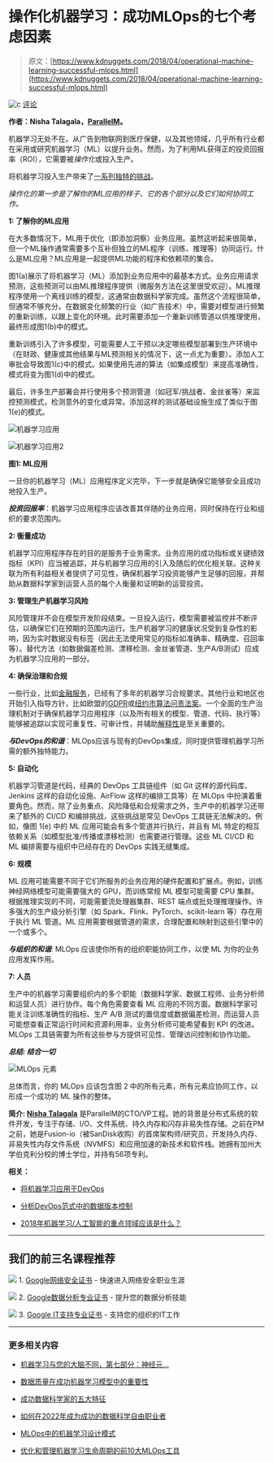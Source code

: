 # 操作化机器学习：成功MLOps的七个考虑因素

> 原文：[https://www.kdnuggets.com/2018/04/operational-machine-learning-successful-mlops.html](https://www.kdnuggets.com/2018/04/operational-machine-learning-successful-mlops.html)

![c](../Images/3d9c022da2d331bb56691a9617b91b90.png) [评论](#comments)

**作者：Nisha Talagala，[ParallelM](http://www.parallelm.com/)。**

机器学习无处不在。从广告到物联网到医疗保健，以及其他领域，几乎所有行业都在采用或研究机器学习（ML）以提升业务。然而，为了利用ML获得正的投资回报率（ROI），它需要被*操作化*或投入生产。

将机器学习投入生产带来了[一系列独特的挑战](http://www.parallelm.com/more-machine-learning-models-than-ever-but-are-they-making-it-into-production/)。

*操作化的第一步是了解你的ML应用的样子、它的各个部分以及它们如何协同工作。*

**1: 了解你的ML应用**

在大多数情况下，ML用于优化（即添加洞察）业务应用。虽然这听起来很简单，但一个ML操作通常需要多个互补但独立的ML程序（训练、推理等）协同运行。什么是ML应用？ML应用是一起提供ML功能的程序和依赖项的集合。

图1(a)展示了将机器学习（ML）添加到业务应用中的最基本方式。业务应用请求预测，这些预测可以由ML推理程序提供（微服务方法在这里很受欢迎）。ML推理程序使用一个离线训练的模型，这通常由数据科学家完成。虽然这个流程很简单，但通常不够充分。在数据变化频繁的行业（如广告技术）中，需要对模型进行频繁的重新训练，以跟上变化的环境。此时需要添加一个重新训练管道以供推理使用，最终形成图1(b)中的模式。

重新训练引入了许多模型，可能需要人工干预以决定哪些模型部署到生产环境中（在财政、健康或其他结果与ML预测相关的情况下，这一点尤为重要）。添加人工审批会导致图1(c)中的模式。如果使用先进的算法（如集成模型）来提高准确性，模式将变为图1(d)中的模式。

最后，许多生产部署会并行使用多个预测管道（如冠军/挑战者、金丝雀等）来监控预测模式，检测意外的变化或异常。添加这样的测试基础设施生成了类似于图1(e)的模式。

![机器学习应用](../Images/ff41052418e4c68a37d7bec58e6cec04.png)

![机器学习应用2](../Images/c09837c953a3bbfbc7f43f58f164cb66.png)

**图1: ML应用**

一旦你的机器学习（ML）应用程序定义完毕，下一步就是确保它能够安全且成功地投入生产。

***投资回报率***：机器学习应用程序应该改善其伴随的业务应用，同时保持在行业和组织的要求范围内。

**2: 衡量成功**

机器学习应用程序存在的目的是服务于业务需求。业务应用的成功指标或关键绩效指标（KPI）应当被追踪，并与机器学习应用的引入及随后的优化相关联。这种关联为所有利益相关者提供了可见性，确保机器学习投资能够产生足够的回报，并帮助从数据科学家到运营人员的每个人衡量和证明新的运营投资。

**3: 管理生产机器学习风险**

风险管理并不会在模型开发阶段结束。一旦投入运行，模型需要被监控并不断评估，以确保它们在预期的范围内运行。生产机器学习的健康状况受到复杂性的影响，因为实时数据没有标签（因此无法使用常见的指标如准确率、精确度、召回率等）。替代方法（如数据偏差检测、漂移检测、金丝雀管道、生产A/B测试）应成为机器学习应用的一部分。

**4: 确保治理和合规**

一些行业，比如[金融服务](https://www.federalreserve.gov/supervisionreg/srletters/sr1107a1.pdf)，已经有了多年的机器学习合规要求。其他行业和地区也开始引入指导方针，比如欧盟的[GDPR](http://www.reubenbinns.com/blog/how-to-comply-with-gdpr-article-22-automated-credit-decisions/)或[纽约市算法问责法案](https://www.bizjournals.com/newyork/news/2017/12/13/n-y-c-council-passes-landmark-bill-to-ensure.html)。一个全面的生产治理机制对于确保机器学习应用程序（以及所有相关的模型、管道、代码、执行等）能够被追踪以实现可重复性、可审计性，并辅助[解释性](https://www.cc.gatech.edu/~alanwags/DLAI2016/(Gunning)%20IJCAI-16%20DLAI%20WS.pdf)是至关重要的。

***与DevOps的和谐***：MLOps应该与现有的DevOps集成，同时提供管理机器学习所需的额外独特能力。

**5: 自动化**

机器学习管道是代码，经典的 DevOps 工具链组件（如 Git 这样的源代码库、Jenkins 这样的自动化设施、AirFlow 这样的编排工具等）在 MLOps 中扮演着重要角色。然而，除了业务重点、风险降低和合规需求之外，生产中的机器学习还带来了额外的 CI/CD 和编排挑战，这些挑战是常见 DevOps 工具链无法解决的。例如，像图 1(e) 中的 ML 应用可能会有多个管道并行执行，并且有 ML 特定的相互依赖关系（如模型批准/传播或漂移检测）也需要进行管理。这些 ML CI/CD 和 ML 编排需要与组织中已经存在的 DevOps 实践无缝集成。

**6: 规模**

ML 应用可能需要不同于它们所服务的业务应用的硬件配置和扩展点。例如，训练神经网络模型可能需要强大的 GPU，而训练常规 ML 模型可能需要 CPU 集群。根据推理实现的不同，可能需要流处理器集群、REST 端点或批处理推理操作。许多强大的生产级分析引擎（如 Spark、Flink、PyTorch、scikit-learn 等）存在用于执行 ML 管道。ML 应用需要根据管道的需求，合理配置和映射到这些引擎中的一个或多个。

***与组织的和谐***: MLOps 应该使你所有的组织职能协同工作，以使 ML 为你的业务应用发挥作用。

**7: 人员**

生产中的机器学习需要组织内的多个职能（数据科学家、数据工程师、业务分析师和运营人员）进行协作。每个角色需要查看 ML 应用的不同方面。数据科学家可能关注训练准确性的指标、生产 A/B 测试的置信度或数据偏差检测，而运营人员可能想查看正常运行时间和资源利用率，业务分析师可能希望看到 KPI 的改进。MLOps 工具链需要为所有这些参与方提供可见性、管理访问控制和协作功能。

***总结: 结合一切***

![MLOps 元素](../Images/94c55c1cb9c630c35eac9c47f886a0b5.png)

总体而言，你的 MLOps 应该包含图 2 中的所有元素，所有元素应协同工作，以形成一个成功的 ML 操作的整体。

**简介: [Nisha Talagala](https://www.linkedin.com/in/nisha-talagala-6a6b20/)** 是ParallelM的CTO/VP工程。她的背景是分布式系统的软件开发，专注于存储、I/O、文件系统、持久内存和闪存非易失性存储。之前在PM之前，她是Fusion-io（被SanDisk收购）的首席架构师/研究员，开发持久内存、非易失性内存文件系统（NVMFS）和应用加速的新技术和软件栈。她拥有加州大学伯克利分校的博士学位，并持有56项专利。

**相关：**

+   [将机器学习应用于DevOps](https://www.kdnuggets.com/2018/02/applying-machine-learning-devops.html)

+   [分析DevOps范式中的数据版本控制](https://www.kdnuggets.com/2017/08/data-version-control-analytics-devops-paradigm.html)

+   [2018年机器学习/人工智能的重点领域应该是什么？](https://www.kdnuggets.com/2018/04/focus-areas-ml-ai-2018.html)

* * *

## 我们的前三名课程推荐

![](../Images/0244c01ba9267c002ef39d4907e0b8fb.png) 1\. [Google网络安全证书](https://www.kdnuggets.com/google-cybersecurity) - 快速进入网络安全职业生涯

![](../Images/e225c49c3c91745821c8c0368bf04711.png) 2\. [Google数据分析专业证书](https://www.kdnuggets.com/google-data-analytics) - 提升您的数据分析技能

![](../Images/0244c01ba9267c002ef39d4907e0b8fb.png) 3\. [Google IT支持专业证书](https://www.kdnuggets.com/google-itsupport) - 支持您的组织的IT工作

* * *

### 更多相关内容

+   [机器学习与您的大脑不同，第七部分：神经元…](https://www.kdnuggets.com/2022/08/machine-learning-like-brain-part-seven-neurons-good.html)

+   [数据质量在成功机器学习模型中的重要性](https://www.kdnuggets.com/2022/03/significance-data-quality-making-successful-machine-learning-model.html)

+   [成功数据科学家的五大特征](https://www.kdnuggets.com/2021/12/5-characteristics-successful-data-scientist.html)

+   [如何在2022年成为成功的数据科学自由职业者](https://www.kdnuggets.com/2022/02/become-successful-data-science-freelancer-2022.html)

+   [MLOps中的机器学习设计模式](https://www.kdnuggets.com/2022/02/design-patterns-machine-learning-mlops.html)

+   [优化和管理机器学习生命周期的前10大MLOps工具](https://www.kdnuggets.com/2022/10/top-10-mlops-tools-optimize-manage-machine-learning-lifecycle.html)
